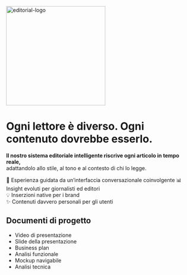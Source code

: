 <img width="267" alt="editorial-logo" src="https://github.com/user-attachments/assets/17824339-b5be-4bb5-9992-1da7d3db1e2e" />

# Ogni lettore è diverso. Ogni contenuto dovrebbe esserlo.

**Il nostro sistema editoriale intelligente riscrive ogni articolo in tempo reale,**  
adattandolo allo stile, al tono e al contesto di chi lo legge.

📲 Esperienza guidata da un’interfaccia conversazionale coinvolgente
📊 Insight evoluti per giornalisti ed editori  
💡 Inserzioni native per i brand  
✨ Contenuti davvero personali per gli utenti

## Documenti di progetto
- Video di presentazione
- Slide della presentazione
- Business plan
- Analisi funzionale
- Mockup navigabile
- Analisi tecnica

